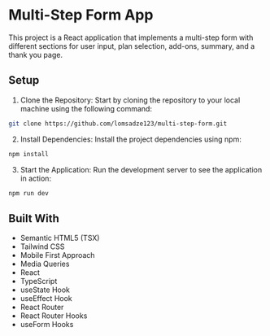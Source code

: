 # Multi-Step Form App

This project is a React application that implements a multi-step form with different sections for user input, plan selection, add-ons, summary, and a thank you page.

## Setup

1. Clone the Repository: Start by cloning the repository to your local machine using the following command:

```bash
git clone https://github.com/lomsadze123/multi-step-form.git
```

2. Install Dependencies: Install the project dependencies using npm:

```bash
npm install
```

3. Start the Application: Run the development server to see the application in action:

```bash
npm run dev
```

## Built With

- Semantic HTML5 (TSX)
- Tailwind CSS
- Mobile First Approach
- Media Queries
- React
- TypeScript
- useState Hook
- useEffect Hook
- React Router
- React Router Hooks
- useForm Hooks
